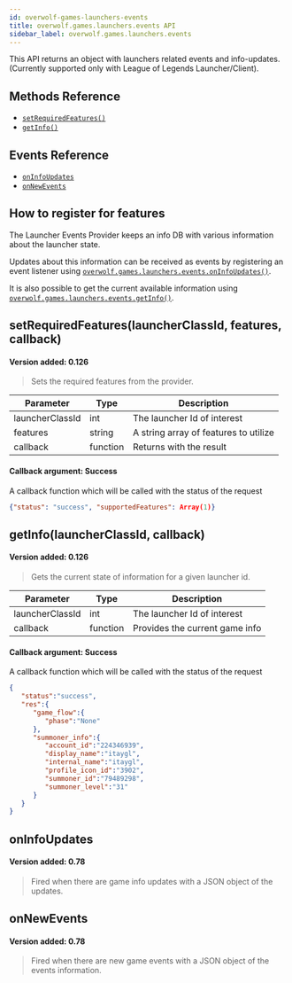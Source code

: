```yaml
---
id: overwolf-games-launchers-events
title: overwolf.games.launchers.events API
sidebar_label: overwolf.games.launchers.events
---
```


This API returns an object with launchers related events and info-updates.  
(Currently supported only with League of Legends Launcher/Client).

## Methods Reference

* [`setRequiredFeatures()`](#setrequiredfeatureslauncherclassid-features-callback)
* [`getInfo()`](#getinfolauncherclassid-callback)

## Events Reference

* [`onInfoUpdates`](#oninfoupdates)
* [`onNewEvents`](#onnewevents)

## How to register for features

The Launcher Events Provider keeps an info DB with various information about the launcher state.

Updates about this information can be received as events by registering an event listener using [`overwolf.games.launchers.events.onInfoUpdates()`](#oninfoupdates).  

It is also possible to get the current available information using [`overwolf.games.launchers.events.getInfo()`](#getinfolauncherclassid-callback).

## setRequiredFeatures(launcherClassId, features, callback)
#### Version added: 0.126

> Sets the required features from the provider.

Parameter        | Type     | Description                            |
---------------- | ---------| -------------------------------------- |
launcherClassId  | int      | The launcher Id of interest            |
features         | string   | A string array of features to utilize  |
callback         | function | Returns with the result                |

#### Callback argument: Success

A callback function which will be called with the status of the request

```json
{"status": "success", "supportedFeatures": Array(1)}
```

## getInfo(launcherClassId, callback)
#### Version added: 0.126

> Gets the current state of information for a given launcher id.

Parameter        | Type     | Description                            |
---------------- | ---------| -------------------------------------- |
launcherClassId  | int      | The launcher Id of interest            |
callback         | function | Provides the current game info                |

#### Callback argument: Success

A callback function which will be called with the status of the request

```json
{  
   "status":"success",
   "res":{  
      "game_flow":{  
         "phase":"None"
      },
      "summoner_info":{  
         "account_id":"224346939",
         "display_name":"itaygl",
         "internal_name":"itaygl",
         "profile_icon_id":"3902",
         "summoner_id":"79489298",
         "summoner_level":"31"
      }
   }
}
```

## onInfoUpdates

#### Version added: 0.78

> Fired when there are game info updates with a JSON object of the updates.

## onNewEvents

#### Version added: 0.78

> Fired when there are new game events with a JSON object of the events information.